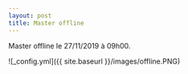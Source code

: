```yaml
---
layout: post
title: Master offline
---
```


Master offline le 27/11/2019 à 09h00.

![_config.yml]({{ site.baseurl }}/images/offline.PNG)
